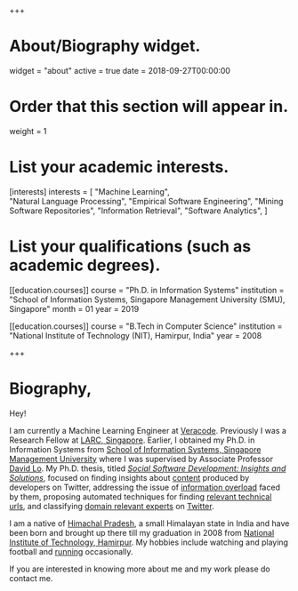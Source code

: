 +++
# About/Biography widget.
widget = "about"
active = true
date = 2018-09-27T00:00:00

# Order that this section will appear in.
weight = 1

# List your academic interests.
[interests]
  interests = [
     "Machine Learning",   
    "Natural Language Processing",
    "Empirical Software Engineering",
    "Mining Software Repositories",
    "Information Retrieval",
    "Software Analytics",
      ]

# List your qualifications (such as academic degrees).
[[education.courses]]
  course = "Ph.D. in Information Systems"
  institution = "School of Information Systems, Singapore Management University (SMU), Singapore"
  month = 01
  year = 2019

[[education.courses]]
  course = "B.Tech in Computer Science"
  institution = "National Institute of Technology (NIT), Hamirpur, India"
  year = 2008
 
+++

# Biography,
Hey!

I am currently a Machine Learning Engineer at [Veracode](https://www.veracode.com/). Previously I was a Research Fellow at [LARC, Singapore](https://larc.smu.edu.sg/). Earlier, I obtained my Ph.D. in Information Systems from [School of Information Systems, Singapore Management University](https://sis.smu.edu.sg/) where I was supervised by Associate Professor [David Lo](http://www.mysmu.edu/faculty/davidlo/). My Ph.D. thesis, titled [*Social Software Development: Insights and Solutions*](https://ink.library.smu.edu.sg/etd_coll/166/), focused on finding insights about [content](files/preprints/icsme15-twitter.pdf) produced by developers on Twitter, addressing the issue of [information overload](files/preprints/nirmalSANER2015.pdf) faced by them, proposing automated techniques for finding [relevant technical urls](files/preprints/URL.pdf), and classifying [domain relevant experts](files/preprints/tosem18preprint.pdf) on [Twitter](https://leif.me/2013/11/how-software-developers-use-twitter/). <!--The techniques developed may aso be useful in solving similar problems in other [media channels](https://leif.me/2016/08/more-than-just-coding-a-study-on-supportive-channels-and-activities-in-software-development/) used by software developers.-->


I am a native of  [Himachal Pradesh](https://en.wikipedia.org/wiki/Himachal_Pradesh), a small Himalayan state in India and have been born and brought up there till my graduation in 2008 from  [National Institute of Technology, Hamirpur](http://nith.ac.in/). My hobbies include watching and playing football and [running](https://www.strava.com/athletes/18520965) occasionally.

If you are interested in knowing more about me and my work please do contact me.

<!--I have submitted my Ph.D. thesis, titled *Social Software Development: Insights and Solutions*, for the final evaluation. -->
<!--I was a part of the [SOAR group](https://soarsmu.github.io/)-->
<!-- ##### I am open to new oppurtunities. If you are interested in knowing more about me and my work please do contact me.  -->